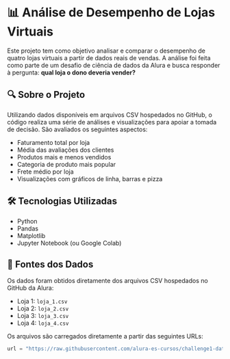 # 📊 Análise de Desempenho de Lojas Virtuais

Este projeto tem como objetivo analisar e comparar o desempenho de quatro lojas virtuais a partir de dados reais de vendas. A análise foi feita como parte de um desafio de ciência de dados da Alura e busca responder à pergunta: **qual loja o dono deveria vender?**

## 🔍 Sobre o Projeto

Utilizando dados disponíveis em arquivos CSV hospedados no GitHub, o código realiza uma série de análises e visualizações para apoiar a tomada de decisão. São avaliados os seguintes aspectos:

- Faturamento total por loja
- Média das avaliações dos clientes
- Produtos mais e menos vendidos
- Categoria de produto mais popular
- Frete médio por loja
- Visualizações com gráficos de linha, barras e pizza

## 🛠️ Tecnologias Utilizadas

- Python
- Pandas
- Matplotlib
- Jupyter Notebook (ou Google Colab)

## 📁 Fontes dos Dados

Os dados foram obtidos diretamente dos arquivos CSV hospedados no GitHub da Alura:

- Loja 1: `loja_1.csv`
- Loja 2: `loja_2.csv`
- Loja 3: `loja_3.csv`
- Loja 4: `loja_4.csv`

Os arquivos são carregados diretamente a partir das seguintes URLs:

```python
url = "https://raw.githubusercontent.com/alura-es-cursos/challenge1-data-science/refs/heads/main/base-de-dados-challenge-1/loja_1.csv"

